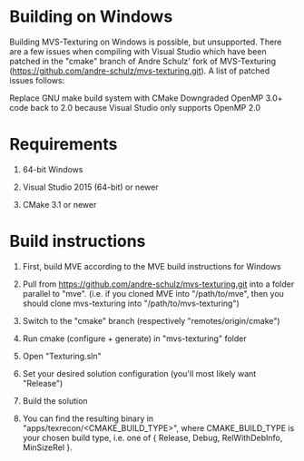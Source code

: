 # Building on Windows #

Building MVS-Texturing on Windows is possible, but unsupported. There are a few issues when compiling with Visual Studio which have been patched in the "cmake" branch of Andre Schulz' fork of MVS-Texturing (https://github.com/andre-schulz/mvs-texturing.git). A list of patched issues follows:

Replace GNU make build system with CMake
Downgraded OpenMP 3.0+ code back to 2.0 because Visual Studio only supports OpenMP 2.0

# Requirements #

1. 64-bit Windows

2. Visual Studio 2015 (64-bit) or newer

3. CMake 3.1 or newer

# Build instructions #

1. First, build MVE according to the MVE build instructions for Windows

2. Pull from https://github.com/andre-schulz/mvs-texturing.git into a folder parallel to "mve". (i.e. if you cloned MVE into "/path/to/mve", then you should clone mvs-texturing into "/path/to/mvs-texturing")

3. Switch to the "cmake" branch (respectively "remotes/origin/cmake")

4. Run cmake (configure + generate) in "mvs-texturing" folder

5. Open "Texturing.sln"

6. Set your desired solution configuration (you'll most likely want "Release")

7. Build the solution

8. You can find the resulting binary in "apps/texrecon/<CMAKE_BUILD_TYPE>", where CMAKE_BUILD_TYPE is your chosen build type, i.e. one of { Release, Debug, RelWithDebInfo, MinSizeRel }.
